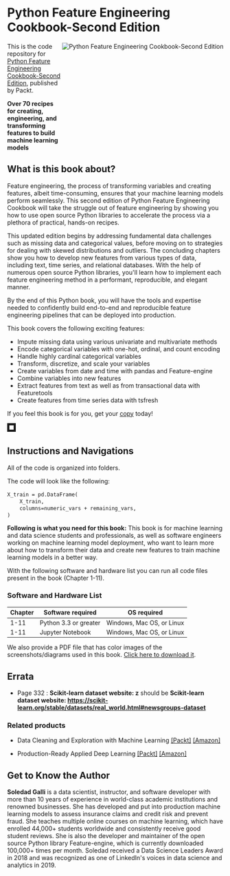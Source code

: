 


# Python Feature Engineering Cookbook-Second Edition

<a href="https://www.packtpub.com/product/python-feature-engineering-cookbook-second-edition/9781804611302"><img src="https://static.packt-cdn.com/products/9781804611302/cover/smaller" alt="Python Feature Engineering Cookbook-Second Edition" height="256px" align="right"></a>

This is the code repository for [Python Feature Engineering Cookbook-Second Edition](https://www.packtpub.com/product/python-feature-engineering-cookbook-second-edition/9781804611302), published by Packt.

**Over 70 recipes for creating, engineering, and transforming features to build machine learning models**

## What is this book about?
Feature engineering, the process of transforming variables and creating features, albeit time-consuming, ensures that your machine learning models perform seamlessly. This second edition of Python Feature Engineering Cookbook will take the struggle out of feature engineering by showing you how to use open source Python libraries to accelerate the process via a plethora of practical, hands-on recipes.

This updated edition begins by addressing fundamental data challenges such as missing data and categorical values, before moving on to strategies for dealing with skewed distributions and outliers. The concluding chapters show you how to develop new features from various types of data, including text, time series, and relational databases. With the help of numerous open source Python libraries, you'll learn how to implement each feature engineering method in a performant, reproducible, and elegant manner.

By the end of this Python book, you will have the tools and expertise needed to confidently build end-to-end and reproducible feature engineering pipelines that can be deployed into production.

This book covers the following exciting features: 
* Impute missing data using various univariate and multivariate methods
* Encode categorical variables with one-hot, ordinal, and count encoding
* Handle highly cardinal categorical variables
* Transform, discretize, and scale your variables
* Create variables from date and time with pandas and Feature-engine
* Combine variables into new features
* Extract features from text as well as from transactional data with Featuretools
* Create features from time series data with tsfresh

If you feel this book is for you, get your [copy](https://www.amazon.com/dp/1804611301) today!

<a href="https://www.packtpub.com/?utm_source=github&utm_medium=banner&utm_campaign=GitHubBanner"><img src="https://raw.githubusercontent.com/PacktPublishing/GitHub/master/GitHub.png" alt="https://www.packtpub.com/" border="5" /></a>

## Instructions and Navigations
All of the code is organized into folders.

The code will look like the following:
```
X_train = pd.DataFrame(
    X_train,
    columns=numeric_vars + remaining_vars,
)
```

**Following is what you need for this book:**
This book is for machine learning and data science students and professionals, as well as software engineers working on machine learning model deployment, who want to learn more about how to transform their data and create new features to train machine learning models in a better way.	

With the following software and hardware list you can run all code files present in the book (Chapter 1-11).

### Software and Hardware List

| Chapter  | Software required                                                                    | OS required                        |
| -------- | -------------------------------------------------------------------------------------| -----------------------------------|
| 1-11 		   |   	Python 3.3 or greater						                                            			  | Windows, Mac OS, or Linux |
|     1-11      |Jupyter Notebook   																					  |         Windows, Mac OS, or Linux                            |

We also provide a PDF file that has color images of the screenshots/diagrams used in this book. [Click here to download it]( https://packt.link/UXyxc).

## Errata

* Page 332 : **Scikit-learn dataset website: z** should be **Scikit-learn dataset website: https://scikit-learn.org/stable/datasets/real_world.html#newsgroups-dataset**

### Related products <Other books you may enjoy>
* Data Cleaning and Exploration with Machine Learning [[Packt]](https://www.packtpub.com/product/data-cleaning-and-exploration-with-machine-learning/9781803241678) [[Amazon]](https://www.amazon.com/dp/1803241675)

* Production-Ready Applied Deep Learning [[Packt]](https://www.packtpub.com/product/production-ready-applied-deep-learning/9781803243665) [[Amazon]](https://www.amazon.com/dp/180324366X)

## Get to Know the Author
**Soledad Galli** is a data scientist, instructor, and software developer with more than 10 years of experience in world-class academic institutions and renowned businesses. She has developed and put into production machine learning models to assess insurance claims and credit risk and prevent fraud. She teaches multiple online courses on machine learning, which have enrolled 44,000+ students worldwide and consistently receive good student reviews. She is also the developer and maintainer of the open source Python library Feature-engine, which is currently downloaded 100,000+ times per month. Soledad received a Data Science Leaders Award in 2018 and was recognized as one of LinkedIn's voices in data science and analytics in 2019.
